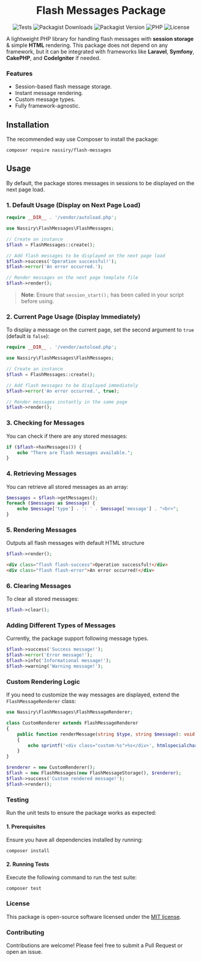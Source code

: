<div align="center">

# Flash Messages Package

![Tests](https://github.com/nassiry/flash-messages/actions/workflows/tests.yml/badge.svg)
![Packagist Downloads](https://img.shields.io/packagist/dt/nassiry/flash-messages)
![Packagist Version](https://img.shields.io/packagist/v/nassiry/flash-messages)
![PHP](https://img.shields.io/badge/PHP-%5E7.4-blue)
![License](https://img.shields.io/github/license/nassiry/flash-messages)

</div>

A lightweight PHP library for handling flash messages with **session storage** & simple **HTML** rendering. This package does not depend on any framework, but it can be integrated with frameworks like **Laravel**, **Symfony**, **CakePHP**, and **CodeIgniter** if needed.

### Features
- Session-based flash message storage.
- Instant message rendering.
- Custom message types.
- Fully framework-agnostic.

## Installation

The recommended way use Composer to install the package:

```
composer require nassiry/flash-messages
```

## Usage

By default, the package stores messages in sessions to be displayed on the next page load.
### 1. Default Usage (Display on Next Page Load)

```php
require __DIR__ . '/vendor/autoload.php';

use Nassiry\FlashMessages\FlashMessages;

// Create an instance
$flash = FlashMessages::create();

// Add flash messages to be displayed on the next page load
$flash->success('Operation successful!');
$flash->error('An error occurred.');

// Render messages on the next page template file
$flash->render();
```
> **Note**: Ensure that `session_start();` has been called in your script before using.
### 2. Current Page Usage (Display Immediately)

To display a message on the current page, set the second argument to `true` (default is `false`):

```php
require __DIR__ . '/vendor/autoload.php';

use Nassiry\FlashMessages\FlashMessages;

// Create an instance
$flash = FlashMessages::create();

// Add flash messages to be displayed immediately
$flash->error('An error occurred.', true);

// Render messages instantly in the same page
$flash->render();
```

### 3. Checking for Messages

You can check if there are any stored messages:

```php
if ($flash->hasMessages()) {
    echo "There are flash messages available.";
}
```

### 4. Retrieving Messages

You can retrieve all stored messages as an array:

```php
$messages = $flash->getMessages();
foreach ($messages as $message) {
    echo $message['type'] . ': ' . $message['message'] . "<br>";
}
```

### 5. Rendering Messages
Outputs all flash messages with default HTML structure

```php
$flash->render();
```
```html
<div class="flash flash-success">Operation successful!</div>
<div class="flash flash-error">An error occurred!</div>
```

### 6. Clearing Messages

To clear all stored messages:

```php
$flash->clear();
```

### Adding Different Types of Messages
Currently, the package support following message types.

```php
$flash->success('Success message!');
$flash->error('Error message!');
$flash->info('Informational message!');
$flash->warning('Warning message!');
```

### Custom Rendering Logic

If you need to customize the way messages are displayed, extend the `FlashMessageRenderer` class:

```php
use Nassiry\FlashMessages\FlashMessageRenderer;

class CustomRenderer extends FlashMessageRenderer
{
    public function renderMessage(string $type, string $message): void
    {
        echo sprintf('<div class="custom-%s">%s</div>', htmlspecialchars($type), htmlspecialchars($message));
    }
}

$renderer = new CustomRenderer();
$flash = new FlashMessages(new FlashMessageStorage(), $renderer);
$flash->success('Custom rendered message!');
$flash->render();
```

### Testing

Run the unit tests to ensure the package works as expected:
#### 1. Prerequisites
Ensure you have all dependencies installed by running:
```
composer install
```
#### 2. Running Tests
Execute the following command to run the test suite:

```
composer test
```

### License

This package is open-source software licensed under the [MIT license](LICENSE).

### Contributing

Contributions are welcome! Please feel free to submit a Pull Request or open an issue.